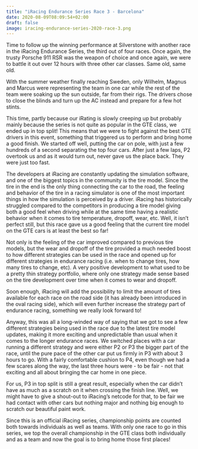 ```yaml
---
title: "iRacing Endurance Series Race 3 - Barcelona"
date: 2020-08-09T08:09:54+02:00
draft: false
image: iracing-endurance-series-2020-race-3.png
---
```



Time to follow up the winning performance at Silverstone with another race in the iRacing Endurance Series, the third out of four races. Once again, the trusty Porsche 911 RSR was the weapon of choice and once again, we were to battle it out over 12 hours with three other car classes. Same old, same old.

With the summer weather finally reaching Sweden, only Wilhelm, Magnus and Marcus were representing the team in one car while the rest of the team were soaking up the sun outside, far from their rigs. The drivers chose to close the blinds and turn up the AC instead and prepare for a few hot stints.

This time, partly because our iRating is slowly creeping up but probably mainly because the series is not quite as popular in the GTE class, we ended up in top split! This means that we were to fight against the best GTE drivers in this event, something that triggered us to perform and bring home a good finish. We started off well, putting the car on pole, with just a few hundreds of a second separating the top four cars. After just a few laps, P2 overtook us and as it would turn out, never gave us the place back. They were just too fast.

The developers at iRacing are constantly updating the simulation software, and one of the biggest topics in the community is the tire model. Since the tire in the end is the only thing connecting the car to the road, the feeling and behavior of the tire in a racing simulator is one of the most important things in how the simulation is perceived by a driver. iRacing has historically struggled compared to the competitors in producing a tire model giving both a good feel when driving while at the same time having a realistic behavior when it comes to tire temperature, dropoff, wear, etc. Well, it isn’t perfect still, but this race gave us a good feeling that the current tire model on the GTE cars is at least the best so far!

Not only is the feeling of the car improved compared to previous tire models, but the wear and dropoff of the tire provided a much needed boost to how different strategies can be used in the race and opened up for different strategies in endurance racing (i.e. when to change tires, how many tires to change, etc). A very positive development to what used to be a pretty thin strategy portfolio, where only one strategy made sense based on the tire development over time when it comes to wear and dropoff.

Soon enough, iRacing will add the possibility to limit the amount of tires available for each race on the road side (it has already been introduced in the oval racing side), which will even further increase the strategy part of endurance racing, something we really look forward to!

Anyway, this was all a long-winded way of saying that we got to see a few different strategies being used in the race due to the latest tire model updates, making it more exciting and unpredictable than usual when it comes to the longer endurance races. We switched places with a car running a different strategy and were either P2 or P3 the bigger part of the race, until the pure pace of the other car put us firmly in P3 with about 3 hours to go. With a fairly comfortable cushion to P4, even though we had a few scares along the way, the last three hours were - to be fair - not that exciting and all about bringing the car home in one piece.

For us, P3 in top split is still a great result, especially when the car didn’t have as much as a scratch on it when crossing the finish line. Well, we might have to give a shout-out to iRacing’s netcode for that, to be fair we had contact with other cars but nothing major and nothing big enough to scratch our beautiful paint work.

Since this is an official iRacing series, championship points are counted both towards individuals as well as teams. With only one race to go in this series, we top the overall championship in the GTE class both individually and as a team and now the goal is to bring home those first places! 

